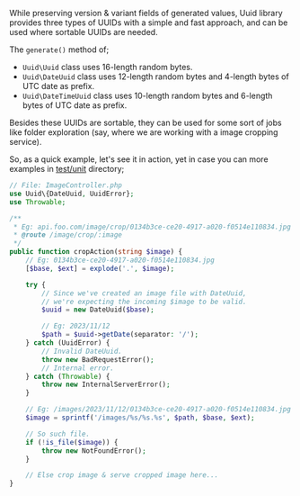 While preserving version & variant fields of generated values, Uuid library provides three types of UUIDs with a simple and fast approach, and can be used where sortable UUIDs are needed.

The `generate()` method of;

- `Uuid\Uuid` class uses 16-length random bytes.
- `Uuid\DateUuid` class uses 12-length random bytes and 4-length bytes of UTC date as prefix.
- `Uuid\DateTimeUuid` class uses 10-length random bytes and 6-length bytes of UTC date as prefix.

Besides these UUIDs are sortable, they can be used for some sort of jobs like folder exploration (say, where we are working with a image cropping service).

So, as a quick example, let's see it in action, yet in case you can more examples in [test/unit](/test/unit) directory;

```php
// File: ImageController.php
use Uuid\{DateUuid, UuidError};
use Throwable;

/**
 * Eg: api.foo.com/image/crop/0134b3ce-ce20-4917-a020-f0514e110834.jpg
 * @route /image/crop/:image
 */
public function cropAction(string $image) {
    // Eg: 0134b3ce-ce20-4917-a020-f0514e110834.jpg
    [$base, $ext] = explode('.', $image);

    try {
        // Since we've created an image file with DateUuid,
        // we're expecting the incoming $image to be valid.
        $uuid = new DateUuid($base);

        // Eg: 2023/11/12
        $path = $uuid->getDate(separator: '/');
    } catch (UuidError) {
        // Invalid DateUuid.
        throw new BadRequestError();
        // Internal error.
    } catch (Throwable) {
        throw new InternalServerError();
    }

    // Eg: /images/2023/11/12/0134b3ce-ce20-4917-a020-f0514e110834.jpg
    $image = sprintf('/images/%s/%s.%s', $path, $base, $ext);

    // So such file.
    if (!is_file($image)) {
        throw new NotFoundError();
    }

    // Else crop image & serve cropped image here...
}
```

